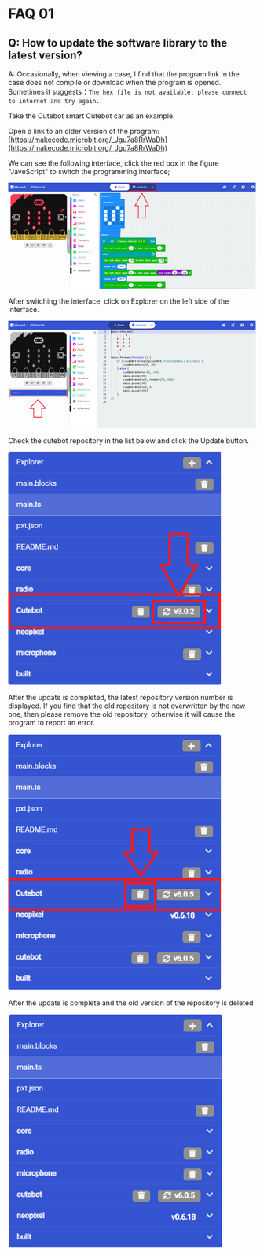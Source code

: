 # FAQ 01
## Q: How to update the software library to the latest version?
A: Occasionally, when viewing a case, I find that the program link in the case does not compile or download when the program is opened.
Sometimes it suggests：`The hex file is not available, please connect to internet and try again.`

Take the Cutebot smart Cutebot car as an example.

Open a link to an older version of the program: [https://makecode.microbit.org/_Jgu7a8RrWaDh](https://makecode.microbit.org/_Jgu7a8RrWaDh)

We can see the following interface, click the red box in the figure "JaveScript" to switch the programming interface;

![](./images/FAQ-microbit-01-01.png)

After switching the interface, click on Explorer on the left side of the interface.

![](./images/FAQ-microbit-01-02.png)

Check the cutebot repository in the list below and click the Update button.

![](./images/FAQ-microbit-01-03.png)

After the update is completed, the latest repository version number is displayed. If you find that the old repository is not overwritten by the new one, then please remove the old repository, otherwise it will cause the program to report an error.

![](./images/FAQ-microbit-01-04.png)

After the update is complete and the old version of the repository is deleted

![](./images/FAQ-microbit-01-05.png)

